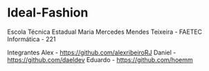 # Ideal-Fashion
Escola Técnica Estadual Maria Mercedes Mendes Teixeira - FAETEC
Informática - 221

Integrantes
Alex - https://github.com/alexribeiroRJ
Daniel - https://github.com/daeldev
Eduardo - https://github.com/hoemm

